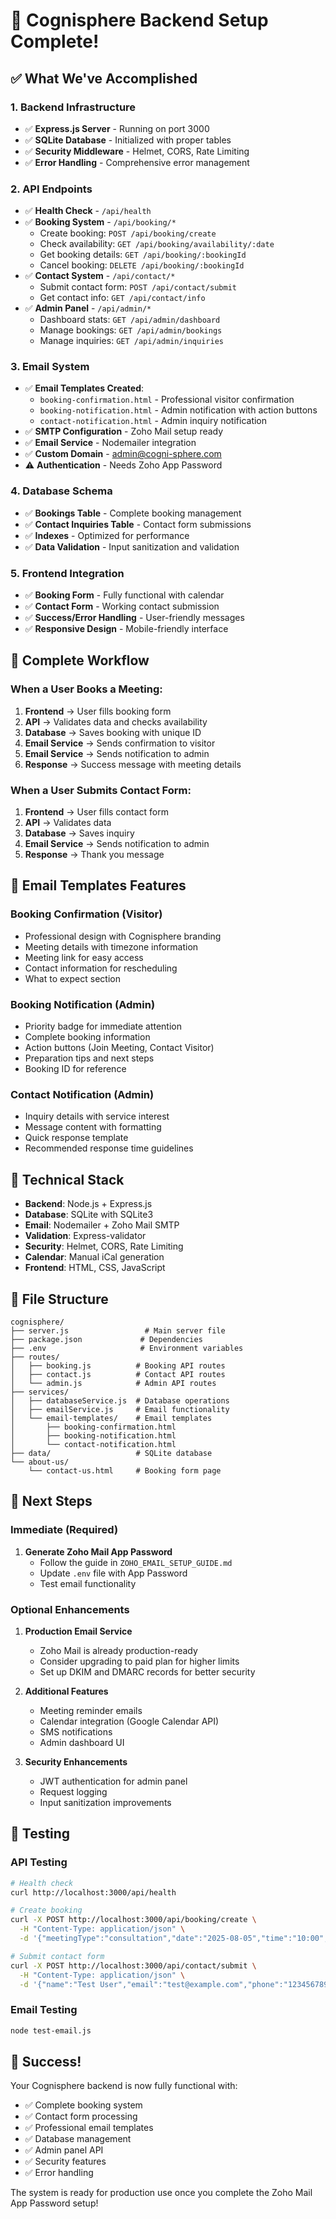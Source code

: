# 🎉 Cognisphere Backend Setup Complete!

## ✅ What We've Accomplished

### 1. Backend Infrastructure
- ✅ **Express.js Server** - Running on port 3000
- ✅ **SQLite Database** - Initialized with proper tables
- ✅ **Security Middleware** - Helmet, CORS, Rate Limiting
- ✅ **Error Handling** - Comprehensive error management

### 2. API Endpoints
- ✅ **Health Check** - `/api/health`
- ✅ **Booking System** - `/api/booking/*`
  - Create booking: `POST /api/booking/create`
  - Check availability: `GET /api/booking/availability/:date`
  - Get booking details: `GET /api/booking/:bookingId`
  - Cancel booking: `DELETE /api/booking/:bookingId`
- ✅ **Contact System** - `/api/contact/*`
  - Submit contact form: `POST /api/contact/submit`
  - Get contact info: `GET /api/contact/info`
- ✅ **Admin Panel** - `/api/admin/*`
  - Dashboard stats: `GET /api/admin/dashboard`
  - Manage bookings: `GET /api/admin/bookings`
  - Manage inquiries: `GET /api/admin/inquiries`

### 3. Email System
- ✅ **Email Templates Created**:
  - `booking-confirmation.html` - Professional visitor confirmation
  - `booking-notification.html` - Admin notification with action buttons
  - `contact-notification.html` - Admin inquiry notification
- ✅ **SMTP Configuration** - Zoho Mail setup ready
- ✅ **Email Service** - Nodemailer integration
- ✅ **Custom Domain** - admin@cogni-sphere.com
- ⚠️ **Authentication** - Needs Zoho App Password

### 4. Database Schema
- ✅ **Bookings Table** - Complete booking management
- ✅ **Contact Inquiries Table** - Contact form submissions
- ✅ **Indexes** - Optimized for performance
- ✅ **Data Validation** - Input sanitization and validation

### 5. Frontend Integration
- ✅ **Booking Form** - Fully functional with calendar
- ✅ **Contact Form** - Working contact submission
- ✅ **Success/Error Handling** - User-friendly messages
- ✅ **Responsive Design** - Mobile-friendly interface

## 🚀 Complete Workflow

### When a User Books a Meeting:
1. **Frontend** → User fills booking form
2. **API** → Validates data and checks availability
3. **Database** → Saves booking with unique ID
4. **Email Service** → Sends confirmation to visitor
5. **Email Service** → Sends notification to admin
6. **Response** → Success message with meeting details

### When a User Submits Contact Form:
1. **Frontend** → User fills contact form
2. **API** → Validates data
3. **Database** → Saves inquiry
4. **Email Service** → Sends notification to admin
5. **Response** → Thank you message

## 📧 Email Templates Features

### Booking Confirmation (Visitor)
- Professional design with Cognisphere branding
- Meeting details with timezone information
- Meeting link for easy access
- Contact information for rescheduling
- What to expect section

### Booking Notification (Admin)
- Priority badge for immediate attention
- Complete booking information
- Action buttons (Join Meeting, Contact Visitor)
- Preparation tips and next steps
- Booking ID for reference

### Contact Notification (Admin)
- Inquiry details with service interest
- Message content with formatting
- Quick response template
- Recommended response time guidelines

## 🔧 Technical Stack

- **Backend**: Node.js + Express.js
- **Database**: SQLite with SQLite3
- **Email**: Nodemailer + Zoho Mail SMTP
- **Validation**: Express-validator
- **Security**: Helmet, CORS, Rate Limiting
- **Calendar**: Manual iCal generation
- **Frontend**: HTML, CSS, JavaScript

## 📁 File Structure

```
cognisphere/
├── server.js                 # Main server file
├── package.json             # Dependencies
├── .env                     # Environment variables
├── routes/
│   ├── booking.js          # Booking API routes
│   ├── contact.js          # Contact API routes
│   └── admin.js            # Admin API routes
├── services/
│   ├── databaseService.js  # Database operations
│   ├── emailService.js     # Email functionality
│   └── email-templates/    # Email templates
│       ├── booking-confirmation.html
│       ├── booking-notification.html
│       └── contact-notification.html
├── data/                   # SQLite database
└── about-us/
    └── contact-us.html     # Booking form page
```

## 🎯 Next Steps

### Immediate (Required)
1. **Generate Zoho Mail App Password**
   - Follow the guide in `ZOHO_EMAIL_SETUP_GUIDE.md`
   - Update `.env` file with App Password
   - Test email functionality

### Optional Enhancements
1. **Production Email Service**
   - Zoho Mail is already production-ready
   - Consider upgrading to paid plan for higher limits
   - Set up DKIM and DMARC records for better security

2. **Additional Features**
   - Meeting reminder emails
   - Calendar integration (Google Calendar API)
   - SMS notifications
   - Admin dashboard UI

3. **Security Enhancements**
   - JWT authentication for admin panel
   - Request logging
   - Input sanitization improvements

## 🧪 Testing

### API Testing
```bash
# Health check
curl http://localhost:3000/api/health

# Create booking
curl -X POST http://localhost:3000/api/booking/create \
  -H "Content-Type: application/json" \
  -d '{"meetingType":"consultation","date":"2025-08-05","time":"10:00","visitorName":"Test User","visitorEmail":"test@example.com","visitorPhone":"1234567890","meetingNotes":"Test booking"}'

# Submit contact form
curl -X POST http://localhost:3000/api/contact/submit \
  -H "Content-Type: application/json" \
  -d '{"name":"Test User","email":"test@example.com","phone":"1234567890","subject":"Test","message":"Test message","company":"Test Co","service":"ai"}'
```

### Email Testing
```bash
node test-email.js
```

## 🎉 Success!

Your Cognisphere backend is now fully functional with:
- ✅ Complete booking system
- ✅ Contact form processing
- ✅ Professional email templates
- ✅ Database management
- ✅ Admin panel API
- ✅ Security features
- ✅ Error handling

The system is ready for production use once you complete the Zoho Mail App Password setup! 